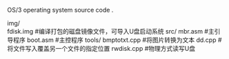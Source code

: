 OS/3 operating system source code .

img/ <br>
 fdisk.img     #编译打包的磁盘镜像文件，可导入U盘启动系统 
src/ 
 mbr.asm   #主引导程序 
 boot.asm  #主控程序 
tools/ 
 bmptotxt.cpp  #将图片转换为文本 
 dd.cpp        #将文件写入覆盖另一个文件的指定位置 
 rwdisk.cpp    #物理方式读写U盘 
 
